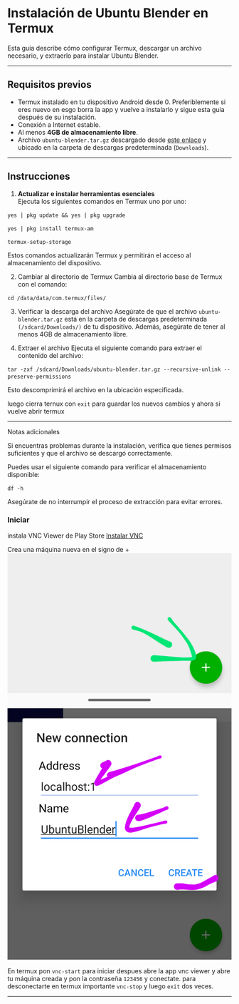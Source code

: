 # Instalación de Ubuntu Blender en Termux

Esta guía describe cómo configurar Termux, descargar un archivo necesario, y extraerlo para instalar Ubuntu Blender.

---

## Requisitos previos

- Termux instalado en tu dispositivo Android desde 0. Preferiblemente si eres nuevo en esgo borra la app y vuelve a instalarlo y sigue esta guia después de su instalación.
- Conexión a Internet estable.
- Al menos **4GB de almacenamiento libre**.
- Archivo `ubuntu-blender.tar.gz` descargado desde [este enlace](https://www.mediafire.com/file/vx18m795x44sp8m/ubuntu-blender.tar.gz/file) y ubicado en la carpeta de descargas predeterminada (`Downloads`).

---

## Instrucciones

1. **Actualizar e instalar herramientas esenciales**  
   Ejecuta los siguientes comandos en Termux uno por uno:  

```
yes | pkg update && yes | pkg upgrade
```
```
yes | pkg install termux-am
```
```
termux-setup-storage
```

Estos comandos actualizarán Termux y permitirán el acceso al almacenamiento del dispositivo.

2. Cambiar al directorio de Termux
Cambia al directorio base de Termux con el comando:
```
cd /data/data/com.termux/files/
```

3. Verificar la descarga del archivo
Asegúrate de que el archivo `ubuntu-blender.tar.gz` está en la carpeta de descargas predeterminada `(/sdcard/Downloads/)` de tu dispositivo.
Además, asegúrate de tener al menos 4GB de almacenamiento libre.


4. Extraer el archivo
Ejecuta el siguiente comando para extraer el contenido del archivo:
```
tar -zxf /sdcard/Downloads/ubuntu-blender.tar.gz --recursive-unlink --preserve-permissions
```
Esto descomprimirá el archivo en la ubicación especificada.

luego cierra ternux con `exit` para guardar los nuevos cambios y ahora si vuelve abrir termux


---

Notas adicionales

Si encuentras problemas durante la instalación, verifica que tienes permisos suficientes y que el archivo se descargó correctamente.

Puedes usar el siguiente comando para verificar el almacenamiento disponible:
```
df -h
```

Asegúrate de no interrumpir el proceso de extracción para evitar errores.


### Iniciar 

instala VNC Viewer de Play Store
[Instalar VNC](https://play.google.com/store/apps/details?id=com.realvnc.viewer.android)

Crea una máquina nueva en el signo de +
![imagen1](imagen.png)
![imagen2](imagen2.png)


En termux pon `vnc-start` para iniciar despues abre la app vnc viewer y abre tu máquina creada y pon la contraseña `123456` y conectate.
para desconectarte en termux importante `vnc-stop` y luego `exit` dos veces.

---
